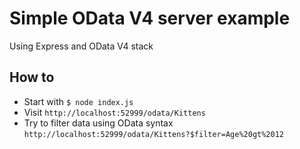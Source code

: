 # Simple OData V4 server example

Using Express and OData V4 stack

## How to

* Start with ```$ node index.js```
* Visit ```http://localhost:52999/odata/Kittens```
* Try to filter data using OData syntax ```http://localhost:52999/odata/Kittens?$filter=Age%20gt%2012```
